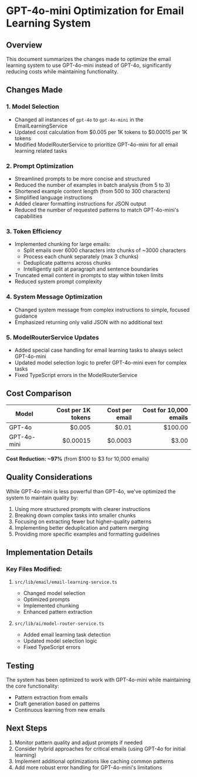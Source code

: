 # GPT-4o-mini Optimization for Email Learning System

## Overview
This document summarizes the changes made to optimize the email learning system to use GPT-4o-mini instead of GPT-4o, significantly reducing costs while maintaining functionality.

## Changes Made

### 1. Model Selection
- Changed all instances of `gpt-4o` to `gpt-4o-mini` in the EmailLearningService
- Updated cost calculation from $0.005 per 1K tokens to $0.00015 per 1K tokens
- Modified ModelRouterService to prioritize GPT-4o-mini for all email learning related tasks

### 2. Prompt Optimization
- Streamlined prompts to be more concise and structured
- Reduced the number of examples in batch analysis (from 5 to 3)
- Shortened example content length (from 500 to 300 characters)
- Simplified language instructions
- Added clearer formatting instructions for JSON output
- Reduced the number of requested patterns to match GPT-4o-mini's capabilities

### 3. Token Efficiency
- Implemented chunking for large emails:
  - Split emails over 6000 characters into chunks of ~3000 characters
  - Process each chunk separately (max 3 chunks)
  - Deduplicate patterns across chunks
  - Intelligently split at paragraph and sentence boundaries
- Truncated email content in prompts to stay within token limits
- Reduced system prompt complexity

### 4. System Message Optimization
- Changed system message from complex instructions to simple, focused guidance
- Emphasized returning only valid JSON with no additional text

### 5. ModelRouterService Updates
- Added special case handling for email learning tasks to always select GPT-4o-mini
- Updated model selection logic to prefer GPT-4o-mini even for complex tasks
- Fixed TypeScript errors in the ModelRouterService

## Cost Comparison

| Model      | Cost per 1K tokens | Cost per email | Cost for 10,000 emails |
|------------|-------------------:|---------------:|-----------------------:|
| GPT-4o     | $0.005             | $0.01          | $100.00                |
| GPT-4o-mini| $0.00015           | $0.0003        | $3.00                  |

**Cost Reduction: ~97%** (from $100 to $3 for 10,000 emails)

## Quality Considerations

While GPT-4o-mini is less powerful than GPT-4o, we've optimized the system to maintain quality by:

1. Using more structured prompts with clearer instructions
2. Breaking down complex tasks into smaller chunks
3. Focusing on extracting fewer but higher-quality patterns
4. Implementing better deduplication and pattern merging
5. Providing more specific examples and formatting guidelines

## Implementation Details

### Key Files Modified:
1. `src/lib/email/email-learning-service.ts`
   - Changed model selection
   - Optimized prompts
   - Implemented chunking
   - Enhanced pattern extraction

2. `src/lib/ai/model-router-service.ts`
   - Added email learning task detection
   - Updated model selection logic
   - Fixed TypeScript errors

## Testing

The system has been optimized to work with GPT-4o-mini while maintaining the core functionality:
- Pattern extraction from emails
- Draft generation based on patterns
- Continuous learning from new emails

## Next Steps

1. Monitor pattern quality and adjust prompts if needed
2. Consider hybrid approaches for critical emails (using GPT-4o for initial learning)
3. Implement additional optimizations like caching common patterns
4. Add more robust error handling for GPT-4o-mini's limitations














